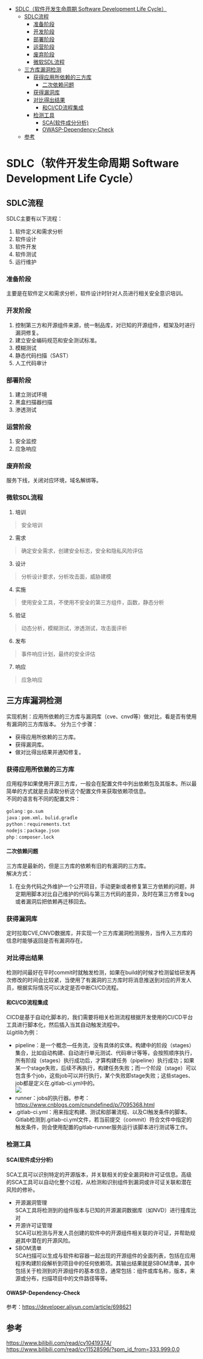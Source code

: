 - [SDLC（软件开发生命周期 Software Development Life Cycle）](#sdlc软件开发生命周期-software-development-life-cycle)
  - [SDLC流程](#sdlc流程)
    - [准备阶段](#准备阶段)
    - [开发阶段](#开发阶段)
    - [部署阶段](#部署阶段)
    - [运营阶段](#运营阶段)
    - [废弃阶段](#废弃阶段)
    - [微软SDL流程](#微软sdl流程)
  - [三方库漏洞检测](#三方库漏洞检测)
    - [获得应用所依赖的三方库](#获得应用所依赖的三方库)
      - [二次依赖问题](#二次依赖问题)
    - [获得漏洞库](#获得漏洞库)
    - [对比得出结果](#对比得出结果)
      - [和CI/CD流程集成](#和cicd流程集成)
    - [检测工具](#检测工具)
      - [SCA(软件成分分析)](#sca软件成分分析)
      - [OWASP-Dependency-Check](#owasp-dependency-check)
  - [参考](#参考)

# SDLC（软件开发生命周期 Software Development Life Cycle）
## SDLC流程
SDLC主要有以下流程：
1. 软件定义和需求分析
2. 软件设计
3. 软件开发
4. 软件测试
5. 运行维护

### 准备阶段
主要是在软件定义和需求分析，软件设计时针对人员进行相关安全意识培训。
### 开发阶段
1. 控制第三方和开源组件来源，统一制品库，对已知的开源组件，框架及时进行漏洞修复。
2. 建立安全编码规范和安全测试标准。
3. 模糊测试
4. 静态代码扫描（SAST）
5. 人工代码审计
### 部署阶段
1. 建立测试环境
2. 黑盒扫描器扫描
3. 渗透测试
### 运营阶段
1. 安全监控
2. 应急响应
### 废弃阶段
服务下线，关闭对应环境，域名解绑等。
### 微软SDL流程
1. 培训
> 安全培训
2. 需求
> 确定安全需求，创建安全标志，安全和隐私风险评估
3. 设计
> 分析设计要求，分析攻击面，威胁建模
4. 实施
> 使用安全工具，不使用不安全的第三方组件，函数，静态分析
5. 验证
> 动态分析，模糊测试，渗透测试，攻击面评析
6. 发布
> 事件响应计划，最终的安全评估
7. 响应
> 应急响应
## 三方库漏洞检测
实现机制：应用所依赖的三方库与漏洞库（cve、cnvd等）做对比，看是否有使用有漏洞的三方库版本。
分为三个步骤：
*  获得应用所依赖的三方库。
*  获得漏洞库。
*  做对比得出结果并通知修复。 
### 获得应用所依赖的三方库
应用程序如果使用开源三方库，一般会在配置文件中列出依赖包及其版本。所以最简单的方式就是去读取分析这个配置文件来获取依赖项信息。   
不同的语言有不同的配置文件：  
```
golang：go.sum
java：pom.xml，bulid.gradle
python：requirements.txt
nodejs：package.json
php：composer.lock 
```
#### 二次依赖问题
三方库是最新的，但是三方库的依赖有旧的有漏洞的三方库。  
解决方式：
1. 在业务代码之外维护一个公开项目，手动更新或者修复第三方依赖的问题，并定期用脚本对比自己维护的代码与第三方代码的差异，及时在第三方修复bug或者漏洞后把依赖再迁移回去。
### 获得漏洞库
定时拉取CVE,CNVD数据库，并实现一个三方库漏洞检测服务，当传入三方库的信息时能够返回是否有漏洞存在。
### 对比得出结果
检测时间最好在平时commit时就触发检测，如果在build的时候才检测留给研发再次修改的时间会比较紧，当使用了有漏洞的三方库时将消息推送到对应的开发人员，根据实际情况可以决定是否中断CI/CD流程。
#### 和CI/CD流程集成
CICD是基于自动化脚本的，我们需要将相关检测流程根据开发使用的CI/CD平台工具进行脚本化，然后插入当其自动触发流程中。  
以gitlib为例：  
* pipeline：是一个概念—任务流，没有具体的实体。构建中的阶段（stages）集合，比如自动构建、自动进行单元测试、代码审计等等，会按照顺序执行，所有阶段（stages）执行成功后，才算构建任务（pipeline）执行成功；如果某一个stage失败，后续不再执行，构建任务失败；而一个阶段（stage）可以包含多个job，这些job可以并行执行，某个失败即stage失败；这些stages、job都是定义在.gitlab-ci.yml中的。  
 ![](2023-09-04-16-00-34.png)  
* runner：jobs的执行器。参考：https://www.cnblogs.com/cnundefined/p/7095368.html    
* .gitlab-ci.yml：用来指定构建、测试和部署流程、以及CI触发条件的脚本。Gitlab检测到.gitlab-ci.yml文件，若当前提交（commit）符合文件中指定的触发条件，则会使用配置的gitlab-runner服务运行该脚本进行测试等工作。
### 检测工具
#### SCA(软件成分分析)
SCA工具可以识别特定的开源版本，并关联相关的安全漏洞和许可证信息。高级的SCA工具可以自动化整个过程，从检测和识别组件到漏洞或许可证关联和潜在风险的修补。  
* 开源漏洞管理  
SCA工具将检测到的组件版本与已知的开源漏洞数据库（如NVD）进行撞库比对
* 开源许可证管理  
SCA可以检测与开发人员创建的软件中的开源组件相关联的许可证，并帮助规避其中潜在的开源风险。
* SBOM清单  
SCA扫描可以生成与软件和容器一起出现的开源组件的全面列表，包括在应用程序构建阶段解析到项目中的任何依赖项。其输出结果就是SBOM清单，其中包括关于检测到的开源组件的基本信息，通常包括：组件或库名称，版本，来源或分布，扫描项目中的文件路径等等。
#### OWASP-Dependency-Check
参考：https://developer.aliyun.com/article/698621

## 参考
https://www.bilibili.com/read/cv10419374/  
https://www.bilibili.com/read/cv11528596/?spm_id_from=333.999.0.0